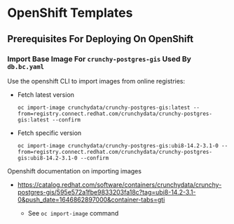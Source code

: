 # OpenShift Templates

## Prerequisites For Deploying On OpenShift

### Import Base Image For `crunchy-postgres-gis` Used By `db.bc.yaml`

Use the openshift CLI to import images from online registries:

- Fetch latest version

  ```
  oc import-image crunchydata/crunchy-postgres-gis:latest --from=registry.connect.redhat.com/crunchydata/crunchy-postgres-gis:latest --confirm
  ```

- Fetch specific version

  ```
  oc import-image crunchydata/crunchy-postgres-gis:ubi8-14.2-3.1-0 --from=registry.connect.redhat.com/crunchydata/crunchy-postgres-gis:ubi8-14.2-3.1-0 --confirm
  ```

Openshift documentation on importing images

- https://catalog.redhat.com/software/containers/crunchydata/crunchy-postgres-gis/595e572a1fbe9833203fa18c?tag=ubi8-14.2-3.1-0&push_date=1646862897000&container-tabs=gti

  - See `oc import-image` command
